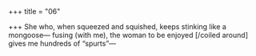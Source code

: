 +++
title = "06"

+++
She who, when squeezed and squished, keeps stinking like a mongoose— fusing (with me), the woman to be enjoyed [/coiled around] gives me  hundreds of “spurts”—  
